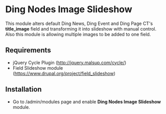 # Ding Nodes Image Slideshow
This module alters default Ding News, Ding Event and Ding Page CT's **title_image** field
and transforming it into slideshow with manual control.
Also this module is allowing multiple images to be added to one field.

## Requirements
* jQuery Cycle Plugin (http://jquery.malsup.com/cycle/)
* Field Slideshow module (https://www.drupal.org/project/field_slideshow)

## Installation
* Go to /admin/modules page and enable **Ding Nodes Image Slideshow** module.
